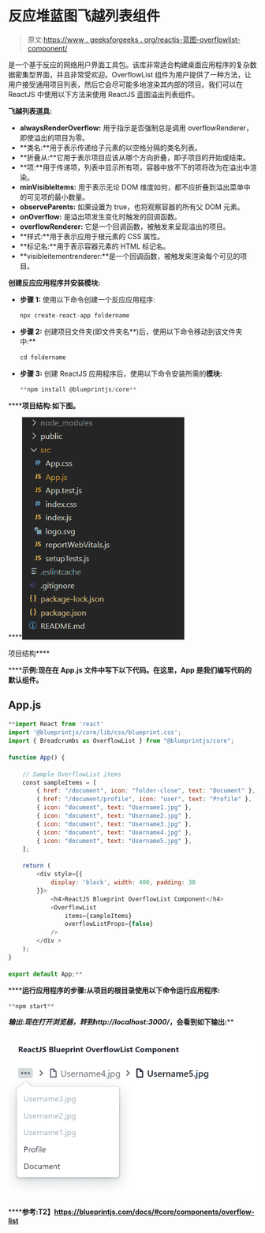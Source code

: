 # 反应堆蓝图飞越列表组件

> 原文:[https://www . geeksforgeeks . org/reactjs-蓝图-overflowlist-component/](https://www.geeksforgeeks.org/reactjs-blueprint-overflowlist-component/)

是一个基于反应的网络用户界面工具包。该库非常适合构建桌面应用程序的复杂数据密集型界面，并且非常受欢迎。OverflowList 组件为用户提供了一种方法，让用户接受通用项目列表，然后它会尽可能多地渲染其内部的项目。我们可以在 ReactJS 中使用以下方法来使用 ReactJS 蓝图溢出列表组件。

**飞越列表道具:**

*   **alwaysRenderOverflow:** 用于指示是否强制总是调用 overflowRenderer，即使溢出的项目为零。
*   **类名:**用于表示传递给子元素的以空格分隔的类名列表。
*   **折叠从:**它用于表示项目应该从哪个方向折叠，即子项目的开始或结束。
*   **项:**用于传递项，列表中显示所有项，容器中放不下的项将改为在溢出中渲染。
*   **minVisibleItems:** 用于表示无论 DOM 维度如何，都不应折叠到溢出菜单中的可见项的最小数量。
*   **observeParents:** 如果设置为 true，也将观察容器的所有父 DOM 元素。
*   **onOverflow:** 是溢出项发生变化时触发的回调函数。
*   **overflowRenderer:** 它是一个回调函数，被触发来呈现溢出的项目。
*   **样式:**用于表示应用于根元素的 CSS 属性。
*   **标记名:**用于表示容器元素的 HTML 标记名。
*   **visibleitementrenderer:**是一个回调函数，被触发来渲染每个可见的项目。

**创建反应应用程序并安装模块:**

*   **步骤 1:** 使用以下命令创建一个反应应用程序:

    ```jsx
    npx create-react-app foldername
    ```

*   **步骤 2:** 创建项目文件夹(即文件夹名**)后，使用以下命令移动到该文件夹中:**

    ```jsx
    cd foldername
    ```

*   **步骤 3:** 创建 ReactJS 应用程序后，使用以下命令安装所需的****模块:****

    ```jsx
    **npm install @blueprintjs/core**
    ```

******项目结构:**如下图。****

****![](img/f04ae0d8b722a9fff0bd9bd138b29c23.png)

项目结构**** 

******示例:**现在在 **App.js** 文件中写下以下代码。在这里，App 是我们编写代码的默认组件。****

## ****App.js****

```jsx
**import React from 'react'
import '@blueprintjs/core/lib/css/blueprint.css';
import { Breadcrumbs as OverflowList } from "@blueprintjs/core";

function App() {

    // Sample OverflowList items
    const sampleItems = [
        { href: "/document", icon: "folder-close", text: "Document" },
        { href: "/document/profile", icon: "user", text: "Profile" },
        { icon: "document", text: "Username1.jpg" },
        { icon: "document", text: "Username2.jpg" },
        { icon: "document", text: "Username3.jpg" },
        { icon: "document", text: "Username4.jpg" },
        { icon: "document", text: "Username5.jpg" },
    ];

    return (
        <div style={{
            display: 'block', width: 400, padding: 30
        }}>
            <h4>ReactJS Blueprint OverflowList Component</h4>
            <OverflowList
                items={sampleItems}
                overflowListProps={false}
            />
        </div >
    );
}

export default App;**
```

******运行应用程序的步骤:**从项目的根目录使用以下命令运行应用程序:****

```jsx
**npm start**
```

******输出:**现在打开浏览器，转到***http://localhost:3000/***，会看到如下输出:****

****![](img/fa35c673aedcdd92a80856809dca904d.png)****

******参考:**T2】https://blueprintjs.com/docs/#core/components/overflow-list****